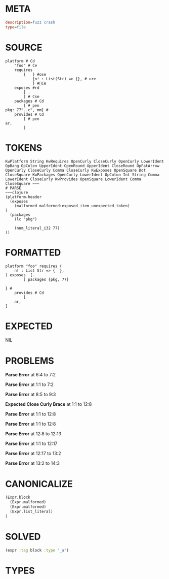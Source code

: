 # META
~~~ini
description=fuzz crash
type=file
~~~
# SOURCE
~~~roc
platform # Cd
	"foo" # Ce
	requires
		{	} #ose
			{n! : List(Str) => {}, # ure
			} #Ce
	exposes #rd
		[ .
		] # Cse
	packages # Cd
		{ # pen
pkg: 77"..c", mm} #
	provides # Cd
		[ # pen
ar,
		]
~~~
# TOKENS
~~~text
KwPlatform String KwRequires OpenCurly CloseCurly OpenCurly LowerIdent OpBang OpColon UpperIdent OpenRound UpperIdent CloseRound OpFatArrow OpenCurly CloseCurly Comma CloseCurly KwExposes OpenSquare Dot CloseSquare KwPackages OpenCurly LowerIdent OpColon Int String Comma LowerIdent CloseCurly KwProvides OpenSquare LowerIdent Comma CloseSquare ~~~
# PARSE
~~~clojure
(platform-header
  (exposes
    (malformed malformed:exposed_item_unexpected_token)
)
  (packages
    (lc "pkg")

    (num_literal_i32 77)
))
~~~
# FORMATTED
~~~roc
platform "foo" requires (
	n! : List Str => {  },
) exposes  [.
		] packages {pkg, 77}

} #
	provides # Cd
		[
	ar,
]
~~~
# EXPECTED
NIL
# PROBLEMS
**Parse Error**
at 6:4 to 7:2

**Parse Error**
at 1:1 to 7:2

**Parse Error**
at 8:5 to 9:3

**Expected Close Curly Brace**
at 1:1 to 12:8

**Parse Error**
at 1:1 to 12:8

**Parse Error**
at 1:1 to 12:8

**Parse Error**
at 12:8 to 12:13

**Parse Error**
at 1:1 to 12:17

**Parse Error**
at 12:17 to 13:2

**Parse Error**
at 13:2 to 14:3

# CANONICALIZE
~~~clojure
(Expr.block
  (Expr.malformed)
  (Expr.malformed)
  (Expr.list_literal)
)
~~~
# SOLVED
~~~clojure
(expr :tag block :type "_a")
~~~
# TYPES
~~~roc
~~~
